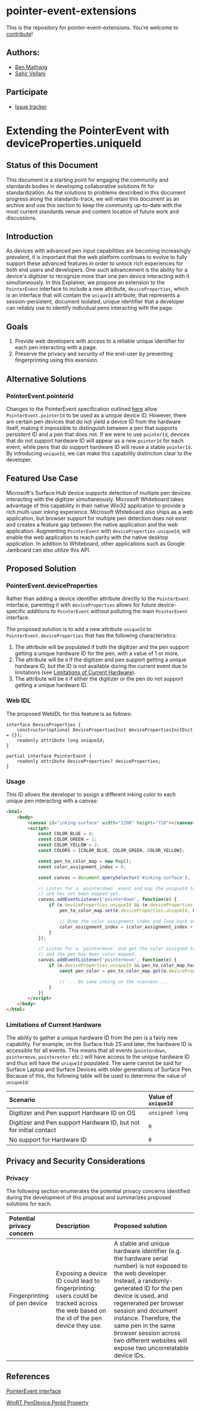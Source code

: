 # pointer-event-extensions

This is the repository for pointer-event-extensions. You're welcome to
[contribute](CONTRIBUTING.md)!

## Authors:

- [Ben Mathwig](https://github.com/bmathwig)
- [Sahir Vellani](https://github.com/sahirv)

## Participate
- [Issue tracker](https://github.com/WICG/pointer-event-extensions/issues)

# Extending the PointerEvent with deviceProperties.uniqueId

## Status of this Document

This document is a starting point for engaging the community and standards bodies in developing collaborative solutions fit for standardization. As the solutions to problems described in this document progress along the standards-track, we will retain this document as an archive and use this section to keep the community up-to-date with the most current standards venue and content location of future work and discussions.

## Introduction
As devices with advanced pen input capabilities are becoming increasingly prevalent, it is important that the web platform continues to evolve to fully support these advanced features in order to unlock rich experiences for both end users and developers. One such advancement is the ability for a device's digitizer to recognize more than one pen device interacting with it simultaneously. In this Explainer, we propose an extension to the `PointerEvent` interface to include a new attribute, `deviceProperties`, which is an interface that will contain the `uniqueId` attribute; that represents a session-persistent, document isolated, unique identifier that a developer can reliably use to identify individual pens interacting with the page.

## Goals
1. Provide web developers with access to a reliable unique identifier for each pen interacting with a page.
1. Preserve the privacy and security of the end-user by preventing fingerprinting using this exension.

## Alternative Solutions
### PointerEvent.pointerId 
Changes to the PointerEvent specification outlined [here](https://github.com/w3c/pointerevents/commit/d5e6171c04d5fbb336220db1bfe39ee8d1321635) allow `PointerEvent.pointerId` to be used as a unique device ID. However, there are certain pen devices that do not yield a device ID from the hardware itself, making it impossible to distinguish between a pen that supports persistent ID and a pen that does not. If we were to use `pointerId`, devices that do not support hardware ID will appear as a new `pointerId` for each event, while pens that do support hardware ID will reuse a stable `pointerId`. By introducing `uniqueId`, we can make this capability distinction clear to the developer.

## Featured Use Case
Microsoft's Surface Hub device supports detection of multiple pen devices interacting with the digitizer simultaneously. Microsoft Whiteboard takes advantage of this capability in their native Win32 application to provide a rich multi-user inking experience. Microsoft Whiteboard also ships as a web application, but browser support for multiple pen detection does not exist and creates a feature gap between the native application and the web application. Augmenting `PointerEvent` with `deviceProperties.uniqueId`,  will enable the web application to reach parity with the native desktop application. In addition to Whiteboard, other applications such as Google Jamboard can also utilize this API.

## Proposed Solution

### PointerEvent.deviceProperties
Rather than adding a device identifier attribute directly to the `PointerEvent` interface, parenting it with `deviceProperties` allows for future device-specific additions to `PointerEvent` without polluting the main `PointerEvent` interface.

The proposed solution is to add a new attribute `uniqueId` to `PointerEvent.deviceProperties` that has the following characteristics:

1. The attribute will be populated if both the digitizer and the pen support getting a unique hardware ID for the pen, with a value of 1 or more.
1. The attribute will be `0` if the digitizer and pen support getting a unique hardware ID, but the ID is not available during the current event due to limitations (see [Limitations of Current Hardware](#limitations-of-current-hardware)).
1. The attribute will be `0` if either the digitizer or the pen do not support getting a unique hardware ID.

### Web IDL
The proposed WebIDL for this feature is as follows:

```webidl
interface DeviceProperties {
    constructor(optional DevicePropertiesInit devicePropertiesInitDict = {});
    readonly attribute long uniqueId;
}
```

```webidl
partial interface PointerEvent {
    readonly attribute DeviceProperties? deviceProperties;
}
```

### Usage

This ID allows the developer to assign a different inking color to each unique pen interacting with a canvas:
```html
<html>
    <body>
        <canvas id="inking-surface" width="1280" height="720"></canvas>
        <script>
            const COLOR_BLUE = 0;
            const COLOR_GREEN = 1;
            const COLOR_YELLOW = 2;
            const COLORS = [COLOR_BLUE, COLOR_GREEN, COLOR_YELLOW];

            const pen_to_color_map = new Map();
            const color_assignment_index = 0;

            const canvas = document.querySelector('#inking-surface');

            // Listen for a `pointerdown` event and map the uniqueId to a color if it exists
            // and has not been mapped yet.
            canvas.addEventListener('pointerdown', function(e) {
                if (e.deviceProperties.uniqueId && (e.deviceProperties.uniqueId > 0) && !pen_to_color_map.has(e.deviceProperties.uniqueId)) {
                    pen_to_color_map.set(e.deviceProperties.uniqueId, COLORS[color_assignment_index]);

                    // Bump the color assignment index and loop back over if needed
                    color_assignment_index = (color_assignment_index + 1) % COLORS.length;
                }
            });

            // Listen for a `pointermove` and get the color assigned to this pen if uniqueId exists
            // and the pen has been color mapped.
            canvas.addEventListener('pointermove', function(e) {
                if (e.deviceProperties.uniqueId && pen_to_color_map.has(e.deviceProperties.uniqueId)) {
                    const pen_color = pen_to_color_map.get(e.deviceProperties.uniqueId);

                    // ... Do some inking on the <canvas> ...
                }
            })
        </script>
    </body>
</html>
```

### Limitations of Current Hardware
The ability to gather a unique hardware ID from the pen is a fairly new capability. For example, on the Surface Hub 2S and later, the hardware ID is accessible for all events. This means that all events (`pointerdown`, `pointermove`, `pointerenter` etc.) will have access to the unique hardware ID and thus will have the `uniqueId` populated. The same cannot be said for Surface Laptop and Surface Devices with older generations of Surface Pen. Because of this, the following table will be used to determine the value of `uniqueId`:

| Scenario | Value of `uniqueId` |
| :- | :- |
| Digitizer and Pen support Hardware ID on OS | `unsigned long` |
| Digitizer and Pen support Hardware ID, but not for initial contact | `0` |
| No support for Hardware ID | `0` |

## Privacy and Security Considerations
### Privacy
The following section enumerates the potential privacy concerns identified during the development of this proposal and summarizes proposed solutions for each.

| Potential privacy concern | Description | Proposed solution |
| :- | :- | :- |
| Fingerprinting of pen device | Exposing a device ID could lead to fingerprinting: users could be tracked across the web based on the id of the pen device they use. | A stable and unique hardware identifier (e.g. the hardware serial number) is not exposed to the web developer. Instead, a randomly-generated ID for the pen device is used, and regenerated per browser session and document instance. Therefore, the same pen in the same browser session across two different websites will expose two uncorrelatable device IDs.

## References
[PointerEvent interface](https://w3c.github.io/pointerevents/#pointerevent-interface)

[WinRT PenDevice.PenId Property](https://docs.microsoft.com/en-us/uwp/api/windows.devices.input.pendevice.penid?view=winrt-22000)
